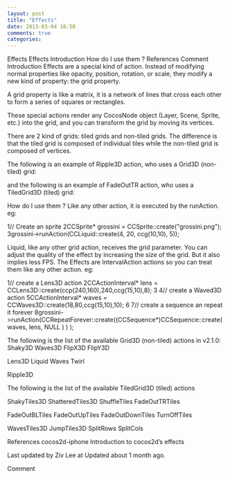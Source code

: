 ```yaml
---
layout: post
title: "Effects"
date: 2013-03-04 16:58
comments: true
categories: 
---
```



Effects
Effects
Introduction
How do I use them ?
References
Comment
Introduction
Effects are a special kind of action. Instead of modifying normal properties like opacity, position, rotation, or scale, they modify a new kind of property: the grid property.

A grid property is like a matrix, it is a network of lines that cross each other to form a series of squares or rectangles.

These special actions render any CocosNode object (Layer, Scene, Sprite, etc.) into the grid, and you can transform the grid by moving its vertices.

There are 2 kind of grids: tiled grids and non-tiled grids. The difference is that the tiled grid is composed of individual tiles while the non-tiled grid is composed of vertices.



The following is an example of Ripple3D action, who uses a Grid3D (non-tiled) grid:
  

and the following is an example of FadeOutTR action, who uses a TiledGrid3D (tiled) grid:
  

How do I use them ?
Like any other action, it is executed by the runAction. eg:

1// Create an sprite
2CCSprite* grossini = CCSprite::create("grossini.png");
3grossini->runAction(CCLiquid::create(4, 20, ccg(10,10), 5));

Liquid, like any other grid action, receives the grid parameter. You can adjust the quality of the effect by increasing the size of the grid. But it also implies less FPS.
The Effects are IntervalAction actions so you can treat them like any other action. eg:

1// create a Lens3D action
2CCActionInterval* lens = CCLens3D::create(ccp(240,160),240,ccg(15,10),8);
3
4// create a Waved3D action
5CCActionInterval* waves = CCWaves3D::create(18,80,ccg(15,10),10);
6
7// create a sequence an repeat it forever
8grossini->runAction(CCRepeatForever::create((CCSequence*)CCSequence::create(waves, lens, NULL ) ) );

The following is the list of the available Grid3D (non-tiled) actions in v2.1.0:
Shaky3D	Waves3D	FlipX3D	FlipY3D
			
Lens3D	Liquid	Waves	Twirl
			
Ripple3D

The following is the list of the available TiledGrid3D (tiled) actions

ShakyTiles3D	ShatteredTiles3D	ShuffleTiles	FadeOutTRTiles
			
FadeOutBLTiles	FadeOutUpTiles	FadeOutDownTiles	TurnOffTiles
			
WavesTiles3D	JumpTiles3D	SplitRows	SplitCols
			
References
cocos2d-iphone Introduction to cocos2d’s effects

Last updated by Ziv Lee at Updated about 1 month ago.


Comment